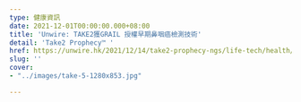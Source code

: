 ```yaml
---
type: 健康資訊
date: 2021-12-01T00:00:00.000+08:00
title: 'Unwire: TAKE2獲GRAIL 授權早期鼻咽癌檢測技術'
detail: 'Take2 Prophecy™ '
href: https://unwire.hk/2021/12/14/take2-prophecy-ngs/life-tech/health/
slug: ''
cover:
- "../images/take-5-1280x853.jpg"

---
```

